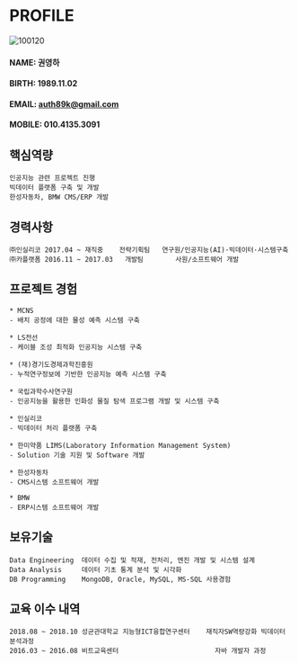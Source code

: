 # PROFILE
![100120](https://user-images.githubusercontent.com/49545717/56680155-aad19180-6701-11e9-880c-1396455f856c.jpg)
#### NAME: 권영하
#### BIRTH: 1989.11.02
#### EMAIL: auth89k@gmail.com
#### MOBILE: 010.4135.3091

## 핵심역량
```
인공지능 관련 프로젝트 진행
빅데이터 플랫폼 구축 및 개발
한성자동차, BMW CMS/ERP 개발
```
## 경력사항
```
㈜인실리코 2017.04 ~ 재직중    전략기획팀   연구원/인공지능(AI)·빅데이터·시스템구축
㈜카플랫폼 2016.11 ~ 2017.03   개발팀        사원/소프트웨어 개발
```

## 프로젝트 경험
```
* MCNS
- 배치 공정에 대한 물성 예측 시스템 구축

* LS전선
- 케이블 조성 최적화 인공지능 시스템 구축

* (재)경기도경제과학진흥원
- 누적연구정보에 기반한 인공지능 예측 시스템 구축

* 국립과학수사연구원
- 인공지능을 활용한 인화성 물질 탐색 프로그램 개발 및 시스템 구축

* 인실리코
- 빅데이터 처리 플랫폼 구축 

* 한미약품 LIMS(Laboratory Information Management System)
- Solution 기술 지원 및 Software 개발

* 한성자동차
- CMS시스템 소프트웨어 개발

* BMW
- ERP시스템 소프트웨어 개발
```

## 보유기술
```
Data Engineering  데이터 수집 및 적재, 전처리, 엔진 개발 및 시스템 설계
Data Analysis     데이터 기초 통계 분석 및 시각화
DB Programming	  MongoDB, Oracle, MySQL, MS-SQL 사용경험
```

## 교육 이수 내역
```
2018.08 ~ 2018.10 성균관대학교 지능형ICT융합연구센터    재직자SW역량강화 빅데이터 분석과정
2016.03 ~ 2016.08 비트교육센터                        자바 개발자 과정
```
